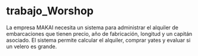 # trabajo_Worshop
La empresa MAKAI necesita un sistema para administrar el alquiler de embarcaciones que tienen precio, año de fabricación, longitud y un capitán asociado. El sistema permite calcular el alquiler, comprar yates y evaluar si un velero es grande.
